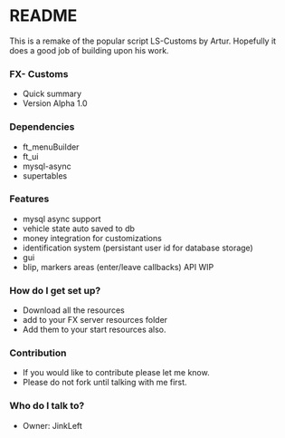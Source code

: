 # README #

This is a remake of the popular script LS-Customs by Artur. Hopefully it does a good job of building upon his work.

### FX- Customs ###

* Quick summary
* Version Alpha 1.0

### Dependencies ###
* ft_menuBuilder
* ft_ui
* mysql-async
* supertables

### Features ###
* mysql async support
* vehicle state auto saved to db 
* money integration for customizations
* identification system (persistant user id for database storage)
* gui
* blip, markers areas (enter/leave callbacks) API WIP

### How do I get set up? ###
* Download all the resources
* add to your FX server resources folder
* Add them to your start resources also.


### Contribution ###

* If you would like to contribute please let me know.
* Please do not fork until talking with me first.


### Who do I talk to? ###
* Owner: JinkLeft